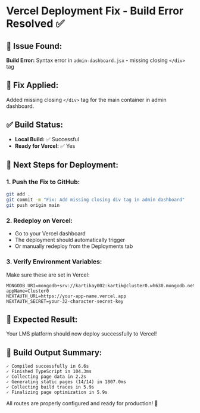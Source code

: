 # Vercel Deployment Fix - Build Error Resolved ✅

## 🐛 Issue Found:
**Build Error:** Syntax error in `admin-dashboard.jsx` - missing closing `</div>` tag

## 🔧 Fix Applied:
Added missing closing `</div>` tag for the main container in admin dashboard.

## ✅ Build Status:
- **Local Build:** ✅ Successful
- **Ready for Vercel:** ✅ Yes

## 🚀 Next Steps for Deployment:

### 1. Push the Fix to GitHub:
```bash
git add .
git commit -m "Fix: Add missing closing div tag in admin dashboard"
git push origin main
```

### 2. Redeploy on Vercel:
- Go to your Vercel dashboard
- The deployment should automatically trigger
- Or manually redeploy from the Deployments tab

### 3. Verify Environment Variables:
Make sure these are set in Vercel:
```env
MONGODB_URI=mongodb+srv://kartikay002:kartik@cluster0.wh630.mongodb.net/?appName=Cluster0
NEXTAUTH_URL=https://your-app-name.vercel.app
NEXTAUTH_SECRET=your-32-character-secret-key
```

## 🎉 Expected Result:
Your LMS platform should now deploy successfully to Vercel!

## 📝 Build Output Summary:
```
✓ Compiled successfully in 6.6s
✓ Finished TypeScript in 104.3ms
✓ Collecting page data in 2.2s
✓ Generating static pages (14/14) in 1807.0ms
✓ Collecting build traces in 5.9s
✓ Finalizing page optimization in 5.9s
```

All routes are properly configured and ready for production! 🚀